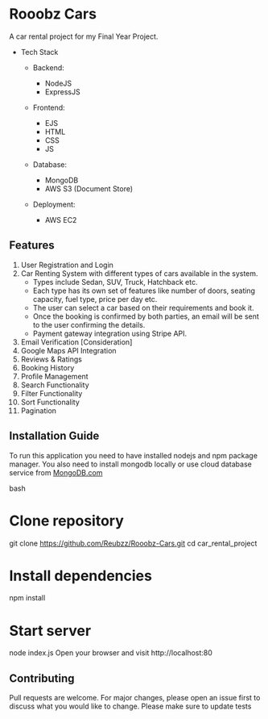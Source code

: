 # Rooobz Cars

A car rental project for my Final Year Project. 
- Tech Stack 
    - Backend:
        - NodeJS 
        - ExpressJS 
        
    - Frontend:
        - EJS
        - HTML
        - CSS
        - JS

    - Database: 
        - MongoDB
        - AWS S3 (Document Store)
    
    - Deployment:
        - AWS EC2

## Features
1. User Registration and Login
2. Car Renting System with different types of cars available in the system.
    - Types include Sedan, SUV, Truck, Hatchback etc.
    - Each type has its own set of features like number of doors, seating capacity, fuel type, price per day etc.
    - The user can select a car based on their requirements and book it.
    - Once the booking is confirmed by both parties, an email will be sent to the user confirming the details.
    - Payment gateway integration using Stripe API.
3. Email Verification [Consideration]
4. Google Maps API Integration
5. Reviews & Ratings
6. Booking History
7. Profile Management
8. Search Functionality
9. Filter Functionality
10. Sort Functionality
11. Pagination

## Installation Guide
To run this application you need to have installed nodejs and npm package manager. You also need to install mongodb locally or use cloud database service from [MongoDB.com](https://mongodb.com)

bash
# Clone repository
git clone https://github.com/Reubzz/Rooobz-Cars.git
cd car_rental_project

# Install dependencies
npm install

# Start server
node index.js
Open your browser and visit http://localhost:80

## Contributing
Pull requests are welcome. For major changes, please open an issue first to discuss what you would like to change. Please make sure to update tests